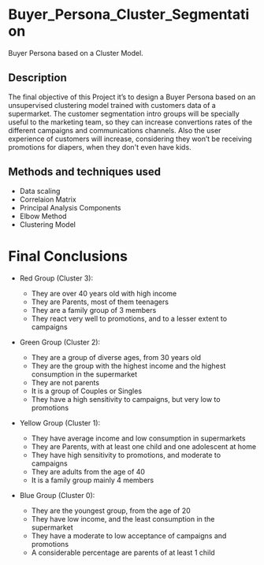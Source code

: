 # Buyer_Persona_Cluster_Segmentation
Buyer Persona based on a Cluster Model.


## Description
The final objective of this Project it’s to design a Buyer Persona based on an unsupervised clustering model trained with customers data of a supermarket. 
The customer segmentation intro groups will be specially useful to the marketing team, so they can increase convertions rates of the different campaigns and communications channels. Also the user experience of customers will increase, considering they won’t be receiving promotions for diapers, when they don't even have kids. 

## Methods and techniques used

* Data scaling
* Correlaion Matrix
* Principal Analysis Components 
* Elbow Method
* Clustering Model


# Final Conclusions


- Red Group (Cluster 3):
     - They are over 40 years old with high income
     - They are Parents, most of them teenagers
     - They are a family group of 3 members
     - They react very well to promotions, and to a lesser extent to campaigns
    
- Green Group (Cluster 2):
     - They are a group of diverse ages, from 30 years old
     - They are the group with the highest income and the highest consumption in the supermarket
     - They are not parents
     - It is a group of Couples or Singles
     - They have a high sensitivity to campaigns, but very low to promotions
        
 - Yellow Group (Cluster 1):
     - They have average income and low consumption in supermarkets
     - They are Parents, with at least one child and one adolescent at home
     - They have high sensitivity to promotions, and moderate to campaigns
     - They are adults from the age of 40
     - It is a family group mainly 4 members
    
- Blue Group (Cluster 0):
     - They are the youngest group, from the age of 20
     - They have low income, and the least consumption in the supermarket
     - They have a moderate to low acceptance of campaigns and promotions
     - A considerable percentage are parents of at least 1 child 
